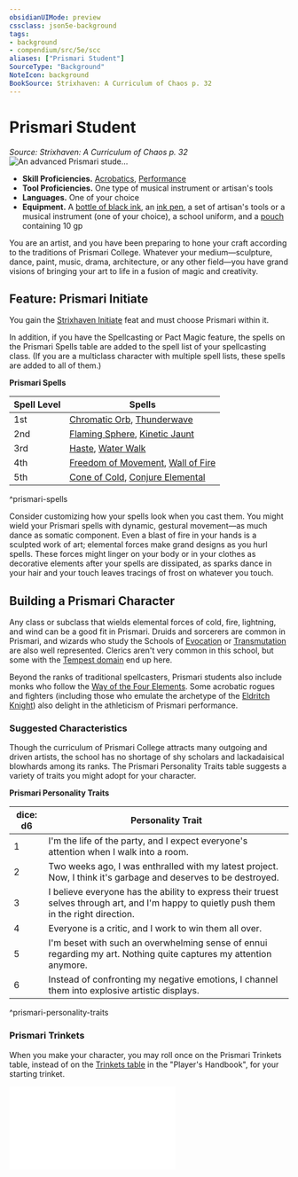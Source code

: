 ```yaml
---
obsidianUIMode: preview
cssclass: json5e-background
tags:
- background
- compendium/src/5e/scc
aliases: ["Prismari Student"]
SourceType: "Background"
NoteIcon: background
BookSource: Strixhaven: A Curriculum of Chaos p. 32
---
```

# Prismari Student
*Source: Strixhaven: A Curriculum of Chaos p. 32*  
![An advanced Prismari stude...](prismari-student.webp#right)  

- **Skill Proficiencies.** [Acrobatics](content/3-Mechanics/CLI/rules/skills.md#Acrobatics), [Performance](content/3-Mechanics/CLI/rules/skills.md#Performance)  
- **Tool Proficiencies.** One type of musical instrument or artisan's tools  
- **Languages.** One of your choice  
- **Equipment.** A [bottle of black ink](ink-1-ounce-bottle.md), an [ink pen](ink-pen.md), a set of artisan's tools or a musical instrument (one of your choice), a school uniform, and a [pouch](pouch.md) containing 10 gp  

You are an artist, and you have been preparing to hone your craft according to the traditions of Prismari College. Whatever your medium—sculpture, dance, paint, music, drama, architecture, or any other field—you have grand visions of bringing your art to life in a fusion of magic and creativity.

## Feature: Prismari Initiate

You gain the [Strixhaven Initiate](strixhaven-initiate-scc.md) feat and must choose Prismari within it.

In addition, if you have the Spellcasting or Pact Magic feature, the spells on the Prismari Spells table are added to the spell list of your spellcasting class. (If you are a multiclass character with multiple spell lists, these spells are added to all of them.)

**Prismari Spells**

| Spell Level | Spells |
|-------------|--------|
| 1st | [Chromatic Orb](chromatic-orb.md), [Thunderwave](thunderwave.md) |
| 2nd | [Flaming Sphere](flaming-sphere.md), [Kinetic Jaunt](kinetic-jaunt-scc.md) |
| 3rd | [Haste](haste.md), [Water Walk](water-walk.md) |
| 4th | [Freedom of Movement](freedom-of-movement.md), [Wall of Fire](wall-of-fire.md) |
| 5th | [Cone of Cold](cone-of-cold.md), [Conjure Elemental](conjure-elemental.md) |
^prismari-spells

Consider customizing how your spells look when you cast them. You might wield your Prismari spells with dynamic, gestural movement—as much dance as somatic component. Even a blast of fire in your hands is a sculpted work of art; elemental forces make grand designs as you hurl spells. These forces might linger on your body or in your clothes as decorative elements after your spells are dissipated, as sparks dance in your hair and your touch leaves tracings of frost on whatever you touch.

## Building a Prismari Character

Any class or subclass that wields elemental forces of cold, fire, lightning, and wind can be a good fit in Prismari. Druids and sorcerers are common in Prismari, and wizards who study the Schools of [Evocation](wizard-school-of-evocation.md) or [Transmutation](wizard-school-of-transmutation.md) are also well represented. Clerics aren't very common in this school, but some with the [Tempest domain](cleric-tempest-domain.md) end up here.

Beyond the ranks of traditional spellcasters, Prismari students also include monks who follow the [Way of the Four Elements](monk-way-of-the-four-elements.md). Some acrobatic rogues and fighters (including those who emulate the archetype of the [Eldritch Knight](fighter-eldritch-knight.md)) also delight in the athleticism of Prismari performance.

### Suggested Characteristics

Though the curriculum of Prismari College attracts many outgoing and driven artists, the school has no shortage of shy scholars and lackadaisical blowhards among its ranks. The Prismari Personality Traits table suggests a variety of traits you might adopt for your character.

**Prismari Personality Traits**

| dice: d6 | Personality Trait |
|----------|-------------------|
| 1 | I'm the life of the party, and I expect everyone's attention when I walk into a room. |
| 2 | Two weeks ago, I was enthralled with my latest project. Now, I think it's garbage and deserves to be destroyed. |
| 3 | I believe everyone has the ability to express their truest selves through art, and I'm happy to quietly push them in the right direction. |
| 4 | Everyone is a critic, and I work to win them all over. |
| 5 | I'm beset with such an overwhelming sense of ennui regarding my art. Nothing quite captures my attention anymore. |
| 6 | Instead of confronting my negative emotions, I channel them into explosive artistic displays. |
^prismari-personality-traits

### Prismari Trinkets

When you make your character, you may roll once on the Prismari Trinkets table, instead of on the [Trinkets table](trinket.md) in the "Player's Handbook", for your starting trinket.

![Prismari Trinkets](prismari-trinkets-scc.md)